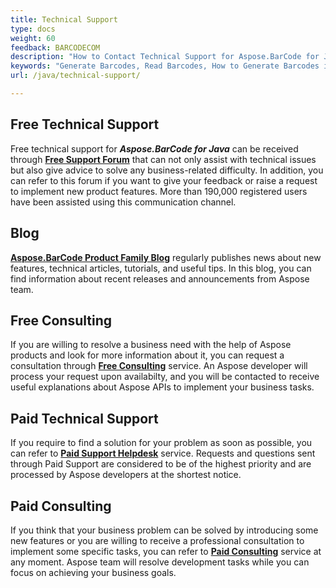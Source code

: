 ```yaml
---
title: Technical Support
type: docs
weight: 60
feedback: BARCODECOM
description: "How to Contact Technical Support for Aspose.BarCode for Java"
keywords: "Generate Barcodes, Read Barcodes, How to Generate Barcodes in Java, Technical Support for Aspose.BarCode, Aspose.Barcode Forum"
url: /java/technical-support/

---
```

## **Free Technical Support**
Free technical support for ***Aspose.BarCode for Java*** can be received through [**Free Support Forum**](https://forum.aspose.com/c/barcode/13) that can not only assist with technical issues but also give advice to solve any business-related difficulty. In addition, you can refer to this forum if you want to give your feedback or raise a request to implement new product features. More than 190,000 registered users have been assisted using this communication channel.

## **Blog**
[**Aspose.BarCode Product Family Blog**](https://blog.aspose.com/category/barcode/) regularly publishes news about new features, technical articles, tutorials, and useful tips. In this blog, you can find information about recent releases and announcements from Aspose team.

## **Free Consulting**
If you are willing to resolve a business need with the help of Aspose products and look for more information about it, you can request a consultation through [**Free Consulting**](https://aspose-free-consulting.github.io/) service. An Aspose developer will process your request upon availabilty, and you will be contacted to receive useful explanations about Aspose APIs to implement your business tasks.

## **Paid Technical Support**
If you require to find a solution for your problem as soon as possible, you can refer to [**Paid Support Helpdesk**](https://helpdesk.aspose.com/) service. Requests and questions sent through Paid Support are considered to be of the highest priority and are processed by Aspose developers at the shortest notice.

## **Paid Consulting**
If you think that your business problem can be solved by introducing some new features or you are willing to receive a professional consultation to implement some specific tasks, you can refer to [**Paid Consulting**](https://consulting.aspose.com/) service at any moment. Aspose team will resolve development tasks while you can focus on achieving your business goals.


